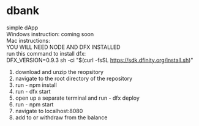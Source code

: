 # dbank
simple dApp <br>
Windows instruction: coming soon <br>
Mac instructions:<br>
YOU WILL NEED NODE AND DFX INSTALLED <br>
run this command to install dfx: <br>
DFX_VERSION=0.9.3 sh -ci "$(curl -fsSL https://sdk.dfinity.org/install.sh)"

1. download and unzip the reopsitory
2. navigate to the root directory of the repository
3. run - npm install
4. run - dfx start
5. open up a separate terminal and run - dfx deploy
6. run - npm start
7. navigate to localhost:8080
8. add to or withdraw from the balance
